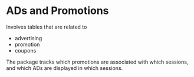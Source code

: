 ADs and Promotions
==================

Involves tables that are related to

+ advertising
+ promotion
+ coupons
 
The package tracks which promotions are associated with which sessions, and which ADs are displayed in which sessions.
